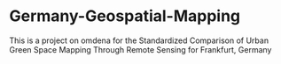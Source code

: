 # Germany-Geospatial-Mapping
This is a project on omdena for the Standardized Comparison of Urban Green Space Mapping Through Remote Sensing for Frankfurt, Germany
